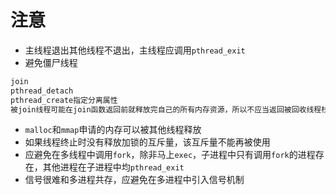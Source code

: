 # 注意

- 主线程退出其他线程不退出，主线程应调用`pthread_exit`
- 避免僵尸线程

```c
join
pthread_detach
pthread_create指定分离属性
被join线程可能在join函数返回前就释放完自己的所有内存资源，所以不应当返回被回收线程栈中的值
```

- `malloc`和`mmap`申请的内存可以被其他线程释放
- 如果线程终止时没有释放加锁的互斥量，该互斥量不能再被使用
- 应避免在多线程中调用`fork`，除非马上`exec`，子进程中只有调用`fork`的进程存在，其他进程在子进程中均`pthread_exit`
- 信号很难和多进程共存，应避免在多进程中引入信号机制